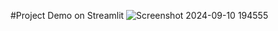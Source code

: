 #Project Demo on Streamlit
![Screenshot 2024-09-10 194555](https://github.com/user-attachments/assets/506f9de7-d6f8-4bd5-a992-26636eb67fb7)
